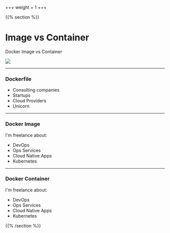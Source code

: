 +++
weight = 1
+++

{{% section %}}

# Image vs Container

Docker Image vs Container

![](/images/docker-flow.png)

---

### Dockerfile

- Consulting companies
- Startups
- Cloud Providers
- Unicorn

---

### Docker Image

I'm freelance about:

- DevOps
- Ops Services
- Cloud Native Apps
- Kubernetes

---

### Docker Container

I'm freelance about:

- DevOps
- Ops Services
- Cloud Native Apps
- Kubernetes

{{% /section %}}

